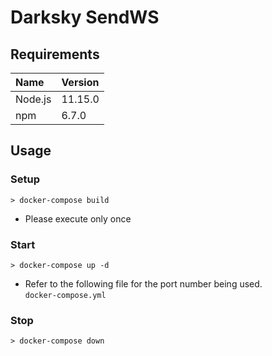 # Darksky SendWS

## Requirements

| Name    | Version |
| :------ | :------ |
| Node.js | 11.15.0 |
| npm | 6.7.0 |

## Usage

### Setup

```
> docker-compose build
```

* Please execute only once

### Start

```
> docker-compose up -d
```

* Refer to the following file for the port number being used.  
`docker-compose.yml`

### Stop

```
> docker-compose down
```
